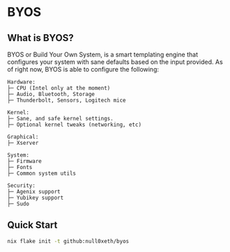 # BYOS

## What is BYOS?

BYOS or Build Your Own System,
is a smart templating engine that configures your system with sane defaults based on the input provided.
As of right now, BYOS is able to configure the following:
```
Hardware:
├─ CPU (Intel only at the moment)
├─ Audio, Bluetooth, Storage
├─ Thunderbolt, Sensors, Logitech mice

Kernel:
├─ Sane, and safe kernel settings.
├─ Optional kernel tweaks (networking, etc)

Graphical:
├─ Xserver

System:
├─ Firmware
├─ Fonts
├─ Common system utils

Security:
├─ Agenix support
├─ Yubikey support
├─ Sudo
```
## Quick Start

```bash
nix flake init -t github:null0xeth/byos
```

